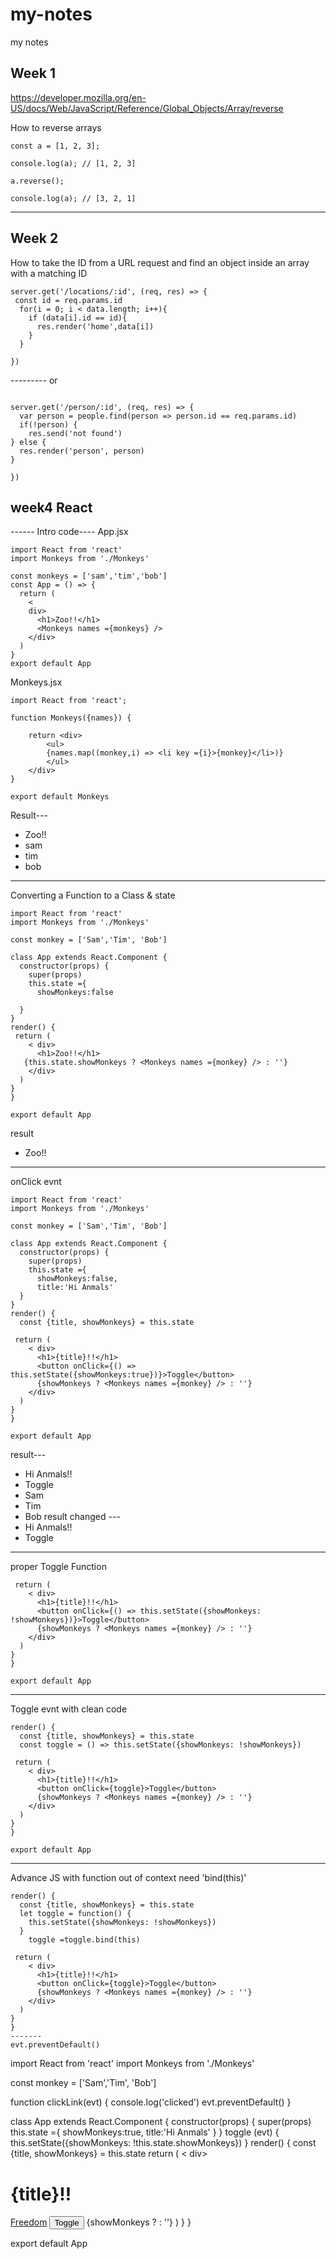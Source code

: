 # my-notes
my notes

## Week 1 
https://developer.mozilla.org/en-US/docs/Web/JavaScript/Reference/Global_Objects/Array/reverse

How to reverse arrays

```
const a = [1, 2, 3];

console.log(a); // [1, 2, 3]

a.reverse();

console.log(a); // [3, 2, 1]

```

--------

## Week 2

How to take the ID from a URL request and find an object inside an array with a matching ID
```
server.get('/locations/:id', (req, res) => {
 const id = req.params.id
  for(i = 0; i < data.length; i++){
    if (data[i].id == id){
      res.render('home',data[i])
    }
  }
  
})
```
--------- or 
```

server.get('/person/:id', (req, res) => {
  var person = people.find(person => person.id == req.params.id)
  if(!person) {
    res.send('not found')
} else {
  res.render('person', person)
}

})
```
## week4 React
------ Intro code----
App.jsx
```
import React from 'react'
import Monkeys from './Monkeys'

const monkeys = ['sam','tim','bob']
const App = () => {
  return (
    <
    div>
      <h1>Zoo!!</h1>
      <Monkeys names ={monkeys} />
    </div>
  )
}
export default App
```
Monkeys.jsx
```
import React from 'react';

function Monkeys({names}) {

    return <div>
        <ul>
        {names.map((monkey,i) => <li key ={i}>{monkey}</li>)}
        </ul>
    </div>
}

export default Monkeys
```
Result---
- Zoo!!
- sam
- tim
- bob
------
Converting a Function to a Class & state
```
import React from 'react'
import Monkeys from './Monkeys'

const monkey = ['Sam','Tim', 'Bob']

class App extends React.Component {
  constructor(props) {
    super(props)
    this.state ={
      showMonkeys:false
      
  }
}
render() {
 return (
    < div>
      <h1>Zoo!!</h1>
   {this.state.showMonkeys ? <Monkeys names ={monkey} /> : ''} 
    </div>
  )
}
}

export default App
```
result
- Zoo!!
------
onClick evnt
```
import React from 'react'
import Monkeys from './Monkeys'

const monkey = ['Sam','Tim', 'Bob']

class App extends React.Component {
  constructor(props) {
    super(props)
    this.state ={
      showMonkeys:false,
      title:'Hi Anmals'
  }
}
render() {
  const {title, showMonkeys} = this.state

 return (
    < div>
      <h1>{title}!!</h1>
      <button onClick={() => this.setState({showMonkeys:true})}>Toggle</button>
      {showMonkeys ? <Monkeys names ={monkey} /> : ''} 
    </div>
  )
}
}

export default App
```
result---
- Hi Anmals!!
- Toggle
- Sam
- Tim
- Bob
 result changed ---
- Hi Anmals!!
- Toggle
----
proper Toggle Function
```
 return (
    < div>
      <h1>{title}!!</h1>
      <button onClick={() => this.setState({showMonkeys: !showMonkeys})}>Toggle</button>
      {showMonkeys ? <Monkeys names ={monkey} /> : ''} 
    </div>
  )
}
}

export default App
```
-----
Toggle evnt with clean code
```
render() {
  const {title, showMonkeys} = this.state
  const toggle = () => this.setState({showMonkeys: !showMonkeys})

 return (
    < div>
      <h1>{title}!!</h1>
      <button onClick={toggle}>Toggle</button>
      {showMonkeys ? <Monkeys names ={monkey} /> : ''} 
    </div>
  )
}
}

export default App
```
----
Advance JS with function out of context need 'bind(this)'
```
render() {
  const {title, showMonkeys} = this.state
  let toggle = function() {
    this.setState({showMonkeys: !showMonkeys})
  } 
    toggle =toggle.bind(this)  

 return (
    < div>
      <h1>{title}!!</h1>
      <button onClick={toggle}>Toggle</button>
      {showMonkeys ? <Monkeys names ={monkey} /> : ''} 
    </div>
  )
}
}
-------
evt.preventDefault()
```
import React from 'react'
import Monkeys from './Monkeys'

const monkey = ['Sam','Tim', 'Bob']

function clickLink(evt) {
  console.log('clicked')
  evt.preventDefault()
}

class App extends React.Component {
  constructor(props) {
    super(props)
    this.state ={
      showMonkeys:true,
      title:'Hi Anmals'
  }
}
toggle (evt) {
  this.setState({showMonkeys: !this.state.showMonkeys})
}
render() {
  const {title, showMonkeys} = this.state
 return (
    < div>
      <h1>{title}!!</h1>
      <a href='/404' onClick={clickLink}>Freedom</a>
       <button onClick={this.toggle.bind(this)}>Toggle</button>
      {showMonkeys ? <Monkeys names ={monkey} /> : ''} 
    </div>
  )
}
}

export default App
```

